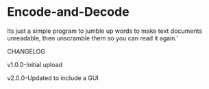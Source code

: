 # Encode-and-Decode

Its just a simple program to jumble up words to make text documents unreadable, then unscramble them so you can read it again.'

CHANGELOG

v1.0.0-Initial upload

v2.0.0-Updated to include a GUI
